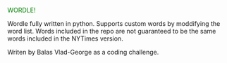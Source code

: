 <h style="color : green">WORDLE!</h>

Wordle fully written in python. Supports custom words by moddifying the word list.
Words included in the repo are not guaranteed to be the same words included in the NYTimes version.

Writen by Balas Vlad-George as a coding challenge.
